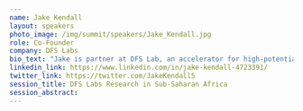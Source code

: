 ```yaml
---
name: Jake Kendall
layout: speakers
photo_image: /img/summit/speakers/Jake_Kendall.jpg
role: Co-Founder
company: DFS Labs
bio_text: "Jake is partner at DFS Lab, an accelerator for high-potential entrepreneurs working to introduce innovative fintech solutions to the developing world. Offering tailored guidance and hands-on support from leading experts, the organisation helps refine, grow and launch businesses that can transform the lives of the poorest, profitably and at scale. Jake was formerly the Deputy Director of Research and Emerging Technologies within the Financial Services Team at the Gates Foundation."
linkedin_link: https://www.linkedin.com/in/jake-kendall-4723391/
twitter_link: https://twitter.com/JakeKendall5
session_title: DFS Labs Research in Sub-Saharan Africa
session_abstract:
---
```


